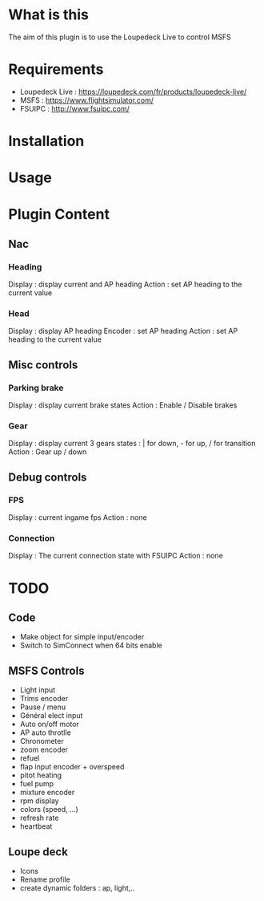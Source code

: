 # What is this
The aim of this plugin is to use the Loupedeck Live to control MSFS
# Requirements
* Loupedeck Live : https://loupedeck.com/fr/products/loupedeck-live/
* MSFS : https://www.flightsimulator.com/
* FSUIPC : http://www.fsuipc.com/
# Installation

# Usage

# Plugin Content
## Nac
### Heading
Display : display current and AP heading
Action : set AP heading to the current value
### Head
Display : display AP heading
Encoder : set AP heading
Action : set AP heading to the current value
## Misc controls
### Parking brake
Display : display current brake states
Action : Enable / Disable brakes
### Gear
Display : display current 3 gears states : | for down, - for up, / for transition
Action : Gear up / down
## Debug controls
### FPS
Display : current ingame fps
Action : none
### Connection
Display : The current connection state with FSUIPC
Action : none

# TODO
## Code
* Make object for simple input/encoder
* Switch to SimConnect when 64 bits enable


## MSFS Controls
* Light input
* Trims encoder
* Pause / menu
* Général elect input
* Auto on/off motor
* AP auto throtlle
* Chronometer
* zoom encoder
* refuel
* flap input encoder + overspeed
* pitot heating
* fuel pump
* mixture encoder
* rpm display
* colors (speed, ...)
* refresh rate
* heartbeat

## Loupe deck
* Icons
* Rename profile
* create dynamic folders : ap, light,..



